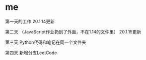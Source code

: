 # me
第一天的工作
20.1.14更新




第二天
（JavaScript作业扔到了外面，不在1.14的文件里）
20.1.15更新


第三天
Python代码和笔记在同一个文件夹

第四天
新增分支LeetCode
